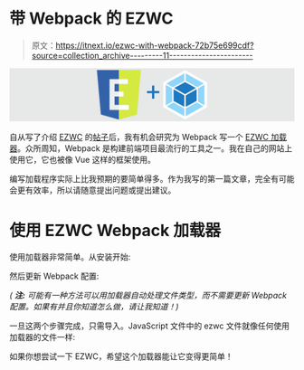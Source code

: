 # 带 Webpack 的 EZWC

> 原文：<https://itnext.io/ezwc-with-webpack-72b75e699cdf?source=collection_archive---------11----------------------->

![](img/6224bd6e885835f460ed72df9ea610a2.png)

自从写了介绍 [EZWC](https://github.com/pynklynn/ezwc) 的[帖子](/ezwc-for-native-web-components-e574a6f39de)后，我有机会研究为 Webpack 写一个 [EZWC 加载器](https://github.com/pynklynn/ezwc-loader)。众所周知，Webpack 是构建前端项目最流行的工具之一。我在自己的网站上使用它，它也被像 Vue 这样的框架使用。

编写加载程序实际上比我预期的要简单得多。作为我写的第一篇文章，完全有可能会更有效率，所以请随意提出问题或提出建议。

# 使用 EZWC Webpack 加载器

使用加载器非常简单。从安装开始:

然后更新 Webpack 配置:

*(* ***注:*** *可能有一种方法可以用加载器自动处理文件类型，而不需要更新 Webpack 配置。如果有并且你知道怎么做，请让我知道！)*

一旦这两个步骤完成，只需导入。JavaScript 文件中的 ezwc 文件就像任何使用加载器的文件一样:

如果你想尝试一下 EZWC，希望这个加载器能让它变得更简单！